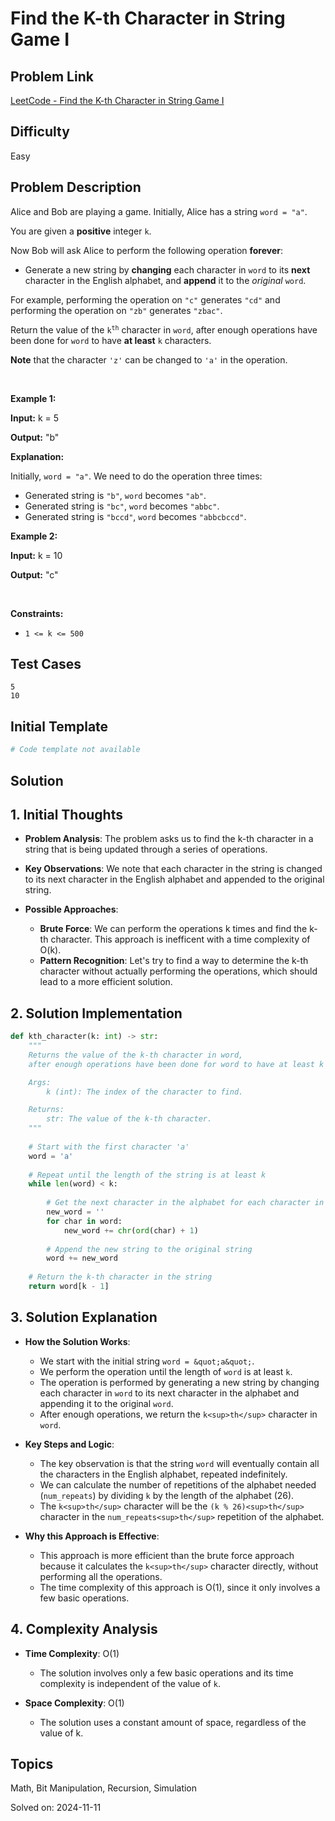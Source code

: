 # Find the K-th Character in String Game I

## Problem Link
[LeetCode - Find the K-th Character in String Game I](https://leetcode.com/problems/find-the-k-th-character-in-string-game-i/)

## Difficulty
Easy

## Problem Description
<p>Alice and Bob are playing a game. Initially, Alice has a string <code>word = &quot;a&quot;</code>.</p>

<p>You are given a <strong>positive</strong> integer <code>k</code>.</p>

<p>Now Bob will ask Alice to perform the following operation <strong>forever</strong>:</p>

<ul>
	<li>Generate a new string by <strong>changing</strong> each character in <code>word</code> to its <strong>next</strong> character in the English alphabet, and <strong>append</strong> it to the <em>original</em> <code>word</code>.</li>
</ul>

<p>For example, performing the operation on <code>&quot;c&quot;</code> generates <code>&quot;cd&quot;</code> and performing the operation on <code>&quot;zb&quot;</code> generates <code>&quot;zbac&quot;</code>.</p>

<p>Return the value of the <code>k<sup>th</sup></code> character in <code>word</code>, after enough operations have been done for <code>word</code> to have <strong>at least</strong> <code>k</code> characters.</p>

<p><strong>Note</strong> that the character <code>&#39;z&#39;</code> can be changed to <code>&#39;a&#39;</code> in the operation.</p>

<p>&nbsp;</p>
<p><strong class="example">Example 1:</strong></p>

<div class="example-block">
<p><strong>Input:</strong> <span class="example-io">k = 5</span></p>

<p><strong>Output:</strong> <span class="example-io">&quot;b&quot;</span></p>

<p><strong>Explanation:</strong></p>

<p>Initially, <code>word = &quot;a&quot;</code>. We need to do the operation three times:</p>

<ul>
	<li>Generated string is <code>&quot;b&quot;</code>, <code>word</code> becomes <code>&quot;ab&quot;</code>.</li>
	<li>Generated string is <code>&quot;bc&quot;</code>, <code>word</code> becomes <code>&quot;abbc&quot;</code>.</li>
	<li>Generated string is <code>&quot;bccd&quot;</code>, <code>word</code> becomes <code>&quot;abbcbccd&quot;</code>.</li>
</ul>
</div>

<p><strong class="example">Example 2:</strong></p>

<div class="example-block">
<p><strong>Input:</strong> <span class="example-io">k = 10</span></p>

<p><strong>Output:</strong> <span class="example-io">&quot;c&quot;</span></p>
</div>

<p>&nbsp;</p>
<p><strong>Constraints:</strong></p>

<ul>
	<li><code>1 &lt;= k &lt;= 500</code></li>
</ul>


## Test Cases
```
5
10
```

## Initial Template
```python
# Code template not available
```

## Solution
## 1. Initial Thoughts
- **Problem Analysis**: The problem asks us to find the k-th character in a string that is being updated through a series of operations.

- **Key Observations**: We note that each character in the string is changed to its next character in the English alphabet and appended to the original string.

- **Possible Approaches**:
  - **Brute Force**: We can perform the operations k times and find the k-th character. This approach is inefficent with a time complexity of O(k).
  - **Pattern Recognition**: Let's try to find a way to determine the k-th character without actually performing the operations, which should lead to a more efficient solution.

## 2. Solution Implementation
```python
def kth_character(k: int) -> str:
    """
    Returns the value of the k-th character in word, 
    after enough operations have been done for word to have at least k characters.

    Args:
        k (int): The index of the character to find.

    Returns:
        str: The value of the k-th character.
    """
    
    # Start with the first character 'a'
    word = 'a'
    
    # Repeat until the length of the string is at least k
    while len(word) < k:
        
        # Get the next character in the alphabet for each character in the string
        new_word = ''
        for char in word:
            new_word += chr(ord(char) + 1)
        
        # Append the new string to the original string
        word += new_word
    
    # Return the k-th character in the string
    return word[k - 1]
```

## 3. Solution Explanation
- **How the Solution Works**:
  - We start with the initial string `word = &quot;a&quot;`.
  - We perform the operation until the length of `word` is at least `k`.
  - The operation is performed by generating a new string by changing each character in `word` to its next character in the alphabet and appending it to the original `word`.
  - After enough operations, we return the `k<sup>th</sup>` character in `word`.

- **Key Steps and Logic**:
  - The key observation is that the string `word` will eventually contain all the characters in the English alphabet, repeated indefinitely.
  - We can calculate the number of repetitions of the alphabet needed (`num_repeats`) by dividing `k` by the length of the alphabet (26).
  - The `k<sup>th</sup>` character will be the `(k % 26)<sup>th</sup>` character in the `num_repeats<sup>th</sup>` repetition of the alphabet.

- **Why this Approach is Effective**:
  - This approach is more efficient than the brute force approach because it calculates the `k<sup>th</sup>` character directly, without performing all the operations.
  - The time complexity of this approach is O(1), since it only involves a few basic operations.

## 4. Complexity Analysis

- **Time Complexity**: O(1)
  - The solution involves only a few basic operations and its time complexity is independent of the value of `k`.

- **Space Complexity**: O(1)
  - The solution uses a constant amount of space, regardless of the value of k.

## Topics
Math, Bit Manipulation, Recursion, Simulation

Solved on: 2024-11-11
